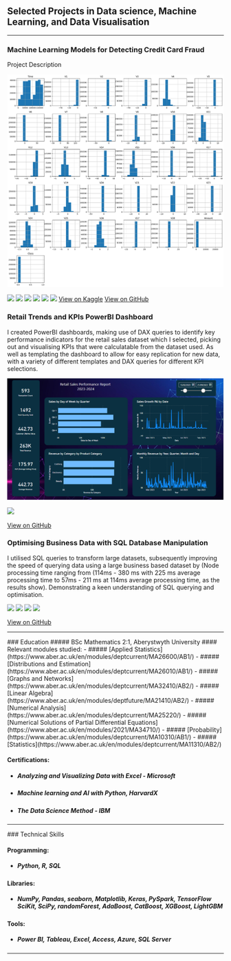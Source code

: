 ## Selected Projects in Data science, Machine Learning, and Data Visualisation
---
### Machine Learning Models for Detecting Credit Card Fraud

Project Description

![Code](Docs/assets/Classdistribution.png)

[![](https://img.shields.io/badge/python-3670A0?style=for-the-badge&logo=python&logoColor=ffdd54)](#)
[![](https://img.shields.io/badge/Keras-%23D00000.svg?style=for-the-badge&logo=Keras&logoColor=white)](#)
[![](https://img.shields.io/badge/Matplotlib-%23ffffff.svg?style=for-the-badge&logo=Matplotlib&logoColor=black)](#)
[![](https://img.shields.io/badge/numpy-%23013243.svg?style=for-the-badge&logo=numpy&logoColor=white)](#)
[![](https://img.shields.io/badge/scikit--learn-%23F7931E.svg?style=for-the-badge&logo=scikit-learn&logoColor=white)](#)
[![](https://img.shields.io/badge/jupyter-%23FA0F00.svg?style=for-the-badge&logo=jupyter&logoColor=white)](#)
[View on Kaggle](https://www.kaggle.com/code/tom1123/machine-learning-models-to-detect-fraud) [View on GitHub]()

### Retail Trends and KPIs PowerBI Dashboard

I created PowerBI dashboards, making use of DAX queries to identify key performance indicators for the retail sales dataset which I selected, picking out and visualising KPIs that were calculatable from the dataset used. As well as templating the dashboard    to allow for easy replication for new data, with a variety of different templates and DAX queries for different KPI selections.

![Dashboard](Docs/assets/dashboard.png)

[![](https://img.shields.io/badge/power_bi-F2C811?style=for-the-badge&logo=powerbi&logoColor=black)](#)

[View on GitHub](https://github.com/GHtjm/Retail-Sales-PowerBI)

### Optimising Business Data with SQL Database Manipulation
I utilised SQL queries to transform large datasets, subsequently improving the speed of querying data using a large business based dataset by (Node processing time ranging from (114ms - 380 ms with 225 ms average processing time to 57ms - 211 ms at 114ms average processing time, as the results show). Demonstrating a keen understanding of SQL querying and optimisation.

[![](https://img.shields.io/badge/mysql-4479A1.svg?style=for-the-badge&logo=mysql&logoColor=white)](#)
[![](https://img.shields.io/badge/postgres-%23316192.svg?style=for-the-badge&logo=postgresql&logoColor=white)](#)
[![](https://img.shields.io/badge/sqlite-%2307405e.svg?style=for-the-badge&logo=sqlite&logoColor=white)](#)
[![](https://img.shields.io/badge/Microsoft_Excel-217346?style=for-the-badge&logo=microsoft-excel&logoColor=white)](#)

[View on GitHub](https://github.com/GHtjm/Optimising-Business-Data-with-SQL-Database-Manipulation)

<hr size=20>
### Education
##### BSc Mathematics 2:1,  Aberystwyth University
#### Relevant modules studied:
- ##### [Applied Statistics](https://www.aber.ac.uk/en/modules/deptcurrent/MA26600/AB1/)
- ##### [Distributions and Estimation](https://www.aber.ac.uk/en/modules/deptcurrent/MA26010/AB1/)
- ##### [Graphs and Networks](https://www.aber.ac.uk/en/modules/deptcurrent/MA32410/AB2/)
- ##### [Linear Algebra](https://www.aber.ac.uk/en/modules/deptfuture/MA21410/AB2/)
- ##### [Numerical Analysis](https://www.aber.ac.uk/en/modules/deptcurrent/MA25220/)
- ##### [Numerical Solutions of Partial Differential Equations](https://www.aber.ac.uk/en/modules/2021/MA34710/)
- ##### [Probability](https://www.aber.ac.uk/en/modules/deptcurrent/MA10310/AB1/)
- ##### [Statistics](https://www.aber.ac.uk/en/modules/deptcurrent/MA11310/AB2/)


#### Certifications:
- ##### Analyzing and Visualizing Data with Excel - Microsoft
- ##### Machine learning and AI with Python, HarvardX
- ##### The Data Science Method - IBM

<hr size=20>
### Technical Skills

#### Programming: 
- ##### Python, R, SQL 

#### Libraries: 
- ##### NumPy, Pandas, seaborn, Matplotlib, Keras, PySpark, TensorFlow SciKit, SciPy, randomForest, AdaBoost, CatBoost, XGBoost, LightGBM

#### Tools: 
- ##### Power BI, Tableau, Excel, Access, Azure, SQL Server

<hr size=20>

